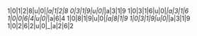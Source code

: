 1|0|1|2|8|u|0|_|a|1|2|8
0|3|1|9|u|0|_|a|3|1|9
1|0|3|1|6|u|0|_|a|3|1|6
1|0|0|6|4|u|0|_|a|6|4
1|0|8|1|9|u|0|_|a|8|1|9
1|0|3|1|9|u|0|_|a|3|1|9
1|0|2|6|2|u|0|_|a|2|6|2
